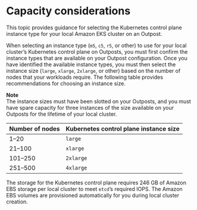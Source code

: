 # Capacity considerations<a name="eks-outposts-capacity-considerations"></a>

This topic provides guidance for selecting the Kubernetes control plane instance type for your local Amazon EKS cluster on an Outpost\.

When selecting an instance type \(`m5`, `c5`, `r5`, or other\) to use for your local cluster’s Kubernetes control plane on Outposts, you must first confirm the instance types that are available on your Outpost configuration\. Once you have identified the available instance types, you must then select the instance size \(`large`, `xlarge`, `2xlarge`, or other\) based on the number of nodes that your workloads require\. The following table provides recommendations for choosing an instance size\.

**Note**  
The instance sizes must have been slotted on your Outposts, and you must have spare capacity for three instances of the size available on your Outposts for the lifetime of your local cluster\.


| Number of nodes | Kubernetes control plane instance size | 
| --- | --- | 
| 1–20 | `large` | 
| 21–100 | `xlarge` | 
| 101–250 | `2xlarge` | 
| 251–500 | `4xlarge` | 

The storage for the Kubernetes control plane requires 246 GB of Amazon EBS storage per local cluster to meet `etcd`’s required IOPS\. The Amazon EBS volumes are provisioned automatically for you during local cluster creation\.